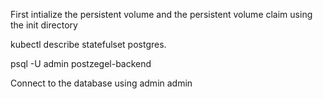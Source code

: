 First intialize the persistent volume and the persistent volume claim using the init directory

kubectl describe statefulset postgres.

psql -U admin postzegel-backend

Connect to the database using admin admin


